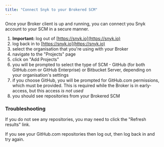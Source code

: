 ```yaml
---
title: "Connect Snyk to your Brokered SCM"
---
```


Once your Broker client is up and running, you can connect you Snyk account to your SCM in a secure manner.

 1. **Important:** log out of [https://snyk.io](https://snyk.io)
 2. log back in to [https://snyk.io](https://snyk.io)
 3. select the organisation that you're using with your Broker
 4. navigate to the "Projects" page
 5. click on "Add Projects"
 6. you will be prompted to select the type of SCM - GitHub (for both GitHub.com or GitHub Enterprise) or Bitbucket Server, depending on your organisation's settings
 7. if you choose GitHub, you will be prompted for GitHub.com permissions, which must be provided. This is required while the Broker is in early-access, but this access *is not used*
 8. you should see repositories from your Brokered SCM

### Troubleshooting

If you do not see any repositories, you may need to click the "Refresh results" link.

If you see your GitHub.com repositories then log out, then log back in and try again.
